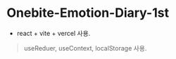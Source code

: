 # Onebite-Emotion-Diary-1st

- react + vite + vercel 사용.

> useReduer, useContext, localStorage 사용.
